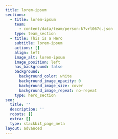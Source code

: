 ```yaml
---
title: lorem-ipsum
sections:
  - title: lorem-ipsum
    team:
      - content/data/team/person-k7vrl067c.json
    type: team_section
  - title: This is a Hero
    subtitle: lorem-ipsum
    actions: []
    align: left
    image_alt: lorem-ipsum
    image_position: left
    has_background: false
    background:
      background_color: white
      background_image_opacity: 0
      background_image_size: cover
      background_image_repeat: no-repeat
    type: hero_section
seo:
  title: ''
  description: ''
  robots: []
  extra: []
  type: stackbit_page_meta
layout: advanced
---
```

